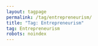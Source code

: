 ```yaml
---
layout: tagpage
permalink: /tag/entrepreneurism/
title: "Tag: Entrepreneurism"
tag: Entrepreneurism
robots: noindex
---
```

